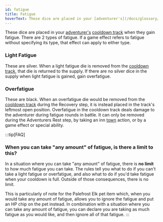 ```yaml
---
id: fatigue
title: Fatigue
hoverText: These dice are placed in your [adventurer's](/docs/glossary/adventurer) [cooldown track](/docs/glossary/cooldown-track) when they gain fatigue. There are 2 types of fatigue (light fatigue and overfatigue).
---
```


These dice are placed in your [adventurer's](/docs/glossary/adventurer) [cooldown track](/docs/glossary/cooldown-track) when they gain fatigue. There are 2 types of fatigue. If a game effect refers to fatigue without specifying its type, that effect can apply to either type.

### Light Fatigue

These are silver. When a light fatigue die is removed from the [cooldown track](/docs/glossary/cooldown-track), that die is returned to the supply. If there are no silver dice in the supply when light fatigue is gained, gain overfatigue.

### Overfatigue

These are black. When an overfatigue die would be removed from the [cooldown track](/docs/glossary/cooldown-track) during the Recovery step, it is instead placed in the track's leftmost open position. Overfatigue in the cooldown track deals damage to the adventurer during fatigue rounds in battle. It can only be removed during the Adventurers Rest step, by taking an inn [town](/docs/campaign/day/encounter-phase/town) action, or by a game effect or special ability.

:::tip[FAQ]

### When you can take "any amount" of fatigue, is there a limit to this?

In a situation where you can take "any amount" of fatigue, there is **no limit** to how much fatigue you can take. The rules tell you what to do if you can't take a light fatigue or overfatigue, and also what to do if you'd take fatigue when your cooldown is full. Outside of those consequences, there is no limit.

This is particularly of note for the Palefrost Elk pet item which, when you would take any amount of fatigue, allows you to ignore the fatigue and put an HP chip on the pet instead. In combination with a situation where you can take any amount of fatigue, you can declare you are taking as much fatigue as you would like, and then ignore all of that fatigue.
:::
